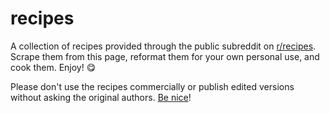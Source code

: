 # recipes

A collection of recipes provided through the public subreddit on [r/recipes](https://www.reddit.com/r/recipes/). Scrape them from this page, reformat them for your own personal use, and cook them. Enjoy! 😋

Please don't use the recipes commercially or publish edited versions without asking the original authors. [Be nice](https://reddit.zendesk.com/hc/en-us/sections/360008810152-Copyright-Help-Center)!
